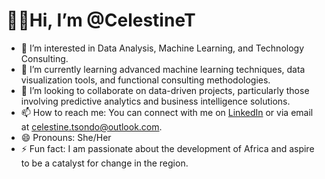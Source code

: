 # 👋🏾Hi, I’m @CelestineT

- 👀 I’m interested in Data Analysis, Machine Learning, and Technology Consulting.
- 🌱 I’m currently learning advanced machine learning techniques, data visualization tools, and functional consulting methodologies.
- 💞️ I’m looking to collaborate on data-driven projects, particularly those involving predictive analytics and business intelligence solutions.
- 📫 How to reach me: You can connect with me on [LinkedIn](https://www.linkedin.com/in/celestine-tsondo/) or via email at celestine.tsondo@outlook.com.
- 😄 Pronouns: She/Her
- ⚡ Fun fact: I am passionate about the development of Africa and aspire to be a catalyst for change in the region.

<!---
CelestineT/CelestineT is a ✨ special ✨ repository because its `README.md` (this file) appears on your GitHub profile.
You can click the Preview link to take a look at your changes.
--->
